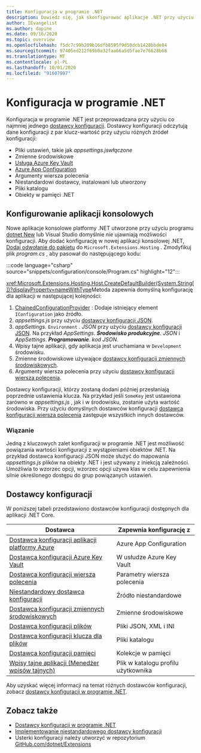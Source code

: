 ```yaml
---
title: Konfiguracja w programie .NET
description: Dowiedz się, jak skonfigurować aplikacje .NET przy użyciu interfejsu API konfiguracji.
author: IEvangelist
ms.author: dapine
ms.date: 09/16/2020
ms.topic: overview
ms.openlocfilehash: f5dc7c99b209b16dfb8595f9d50dcb1428bbde84
ms.sourcegitcommit: 97405ed212f69b0a32faa66a5d5fae7e76628b68
ms.translationtype: MT
ms.contentlocale: pl-PL
ms.lasthandoff: 10/01/2020
ms.locfileid: "91607997"
---
```

# <a name="configuration-in-net"></a>Konfiguracja w programie .NET

Konfiguracja w programie .NET jest przeprowadzana przy użyciu co najmniej jednego [dostawcy konfiguracji](#configuration-providers). Dostawcy konfiguracji odczytują dane konfiguracji z par klucz-wartość przy użyciu różnych źródeł konfiguracji:

- Pliki ustawień, takie jak *appsettings.jswłączone*
- Zmienne środowiskowe
- [Usługa Azure Key Vault](/azure/key-vault/general/overview)
- [Azure App Configuration](/azure/azure-app-configuration/overview)
- Argumenty wiersza polecenia
- Niestandardowi dostawcy, instalowani lub utworzony
- Pliki katalogu
- Obiekty w pamięci .NET

## <a name="configure-console-apps"></a>Konfigurowanie aplikacji konsolowych

Nowe aplikacje konsolowe platformy .NET utworzone przy użyciu programu [dotnet New](../tools/dotnet-new.md) lub Visual Studio domyślnie *nie* ujawniają możliwości konfiguracji. Aby dodać konfigurację w nowej aplikacji konsolowej .NET, [Dodaj odwołanie do pakietu](../tools/dotnet-add-package.md) do `Microsoft.Extensions.Hosting` . Zmodyfikuj plik *program.cs* , aby pasował do następującego kodu:

:::code language="csharp" source="snippets/configuration/console/Program.cs" highlight="12":::

<xref:Microsoft.Extensions.Hosting.Host.CreateDefaultBuilder(System.String[])?displayProperty=nameWithType>Metoda zapewnia domyślną konfigurację dla aplikacji w następującej kolejności:

1. [ChainedConfigurationProvider](xref:Microsoft.Extensions.Configuration.ChainedConfigurationSource) : Dodaje istniejący element `IConfiguration` jako źródło.
1. *appsettings.js* przy użyciu [dostawcy konfiguracji JSON](configuration-providers.md#file-configuration-provider).
1. *appSettings.* `Environment` *. JSON* przy użyciu [dostawcy konfiguracji JSON](configuration-providers.md#file-configuration-provider). Na przykład *AppSettings*. ***Środowisko produkcyjne***. *JSON* i *AppSettings*. ***Programowanie***. *kod JSON*.
1. Wpisy tajne aplikacji, gdy aplikacja jest uruchamiana w `Development` środowisku.
1. Zmienne środowiskowe używające [dostawcy konfiguracji zmiennych środowiskowych](configuration-providers.md#environment-variable-configuration-provider).
1. Argumenty wiersza polecenia przy użyciu [dostawcy konfiguracji wiersza polecenia](configuration-providers.md#command-line-configuration-provider).

Dostawcy konfiguracji, którzy zostaną dodani później przesłaniają poprzednie ustawienia klucza. Na przykład jeśli `SomeKey` jest ustawiona zarówno w *appsettings.js* , jak i w środowisku, zostanie użyta wartość środowiska. Przy użyciu domyślnych dostawców konfiguracji [dostawca konfiguracji wiersza polecenia](configuration-providers.md#command-line-configuration-provider) zastępuje wszystkich innych dostawców.

### <a name="binding"></a>Wiązanie

Jedną z kluczowych zalet konfiguracji w programie .NET jest możliwość powiązania wartości konfiguracji z wystąpieniami obiektów .NET. Na przykład dostawca konfiguracji JSON może służyć do mapowania *appsettings.js* plików na obiekty .NET i jest używany z iniekcją zależności. Umożliwia to wzorzec opcji, wzorzec opcji używa klas w celu zapewnienia silnie określonego dostępu do grup powiązanych ustawień.

## <a name="configuration-providers"></a>Dostawcy konfiguracji

W poniższej tabeli przedstawiono dostawców konfiguracji dostępnych dla aplikacji .NET Core.

| Dostawca                                                                                                               | Zapewnia konfigurację z        |
|------------------------------------------------------------------------------------------------------------------------|------------------------------------|
| [Dostawca konfiguracji aplikacji platformy Azure](/azure/azure-app-configuration/quickstart-aspnet-core-app)                          | Azure App Configuration            |
| [Dostawca konfiguracji Azure Key Vault](/azure/key-vault/general/tutorial-net-virtual-machine)                        | W usłudze Azure Key Vault                    |
| [Dostawca konfiguracji wiersza polecenia](configuration-providers.md#command-line-configuration-provider)                  | Parametry wiersza polecenia            |
| [Niestandardowy dostawca konfiguracji](custom-configuration-provider.md)                                                      | Źródło niestandardowe                      |
| [Dostawca konfiguracji zmiennych środowiskowych](configuration-providers.md#environment-variable-configuration-provider) | Zmienne środowiskowe              |
| [Dostawca konfiguracji plików](configuration-providers.md#file-configuration-provider)                                  | Pliki JSON, XML i INI           |
| [Dostawca konfiguracji klucza dla plików](configuration-providers.md#key-per-file-configuration-provider)                  | Pliki katalogu                    |
| [Dostawca konfiguracji pamięci](configuration-providers.md#memory-configuration-provider)                              | Kolekcje w pamięci              |
| [Wpisy tajne aplikacji (Menedżer wpisów tajnych)](/aspnet/core/security/app-secrets)                                                      | Plik w katalogu profilu użytkownika |

Aby uzyskać więcej informacji na temat różnych dostawców konfiguracji, zobacz [dostawcy konfiguracji w programie .NET](configuration-providers.md).

## <a name="see-also"></a>Zobacz także

- [Dostawcy konfiguracji w programie .NET](configuration-providers.md)
- [Implementowanie niestandardowego dostawcy konfiguracji](custom-configuration-provider.md)
- Usterki konfiguracji należy utworzyć w repozytorium [GitHub.com/dotnet/Extensions](https://github.com/dotnet/extensions/issues)
